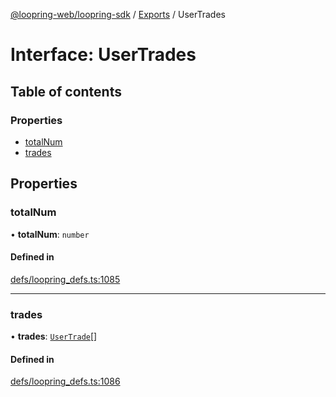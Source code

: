 [@loopring-web/loopring-sdk](../README.md) / [Exports](../modules.md) / UserTrades

# Interface: UserTrades

## Table of contents

### Properties

- [totalNum](UserTrades.md#totalnum)
- [trades](UserTrades.md#trades)

## Properties

### totalNum

• **totalNum**: `number`

#### Defined in

[defs/loopring_defs.ts:1085](https://github.com/Loopring/loopring_sdk/blob/f560ad6/src/defs/loopring_defs.ts#L1085)

___

### trades

• **trades**: [`UserTrade`](UserTrade.md)[]

#### Defined in

[defs/loopring_defs.ts:1086](https://github.com/Loopring/loopring_sdk/blob/f560ad6/src/defs/loopring_defs.ts#L1086)
